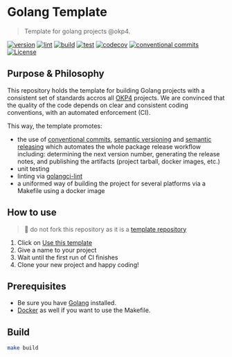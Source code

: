 # Golang Template

> Template for golang projects @okp4.

[![version](https://img.shields.io/github/v/release/okp4/template-go?style=for-the-badge&logo=github)](https://github.com/okp4/template-go/releases)
[![lint](https://img.shields.io/github/workflow/status/okp4/template-go/Lint?label=lint&style=for-the-badge&logo=github)](https://github.com/okp4/template-go/actions/workflows/lint.yml)
[![build](https://img.shields.io/github/workflow/status/okp4/template-go/Build?label=build&style=for-the-badge&logo=github)](https://github.com/okp4/template-go/actions/workflows/build.yml)
[![test](https://img.shields.io/github/workflow/status/okp4/template-go/Test?label=test&style=for-the-badge&logo=github)](https://github.com/okp4/template-go/actions/workflows/test.yml)
[![codecov](https://img.shields.io/codecov/c/github/okp4/template-go?style=for-the-badge&token=6NL9ICGZQS&logo=codecov)](https://codecov.io/gh/okp4/template-go)
[![conventional commits](https://img.shields.io/badge/Conventional%20Commits-1.0.0-yellow.svg?style=for-the-badge&logo=conventionalcommits)](https://conventionalcommits.org)
[![License](https://img.shields.io/badge/License-BSD_3--Clause-blue.svg?style=for-the-badge)](https://opensource.org/licenses/BSD-3-Clause)

## Purpose & Philosophy

This repository holds the template for building Golang projects with a consistent set of standards accros all [OKP4](https://github.com/okp4) projects. We are convinced that the quality of the code depends on clear and consistent coding conventions, with an automated enforcement (CI).

This way, the template promotes:

- the use of [conventional commits](https://www.conventionalcommits.org/en/v1.0.0/), [semantic versioning](https://semver.org/) and [semantic releasing](https://github.com/cycjimmy/semantic-release-action) which automates the whole package release workflow including: determining the next version number, generating the release notes, and publishing the artifacts (project tarball, docker images, etc.)
- unit testing
- linting via [golangci-lint](https://github.com/golangci/golangci-lint)
- a uniformed way of building the project for several platforms via a Makefile using a docker image

## How to use

> 🚨 do not fork this repository as it is a [template repository](https://docs.github.com/en/repositories/creating-and-managing-repositories/creating-a-repository-from-a-template)

1. Click on [Use this template](https://github.com/okp4/template-go/generate)
2. Give a name to your project
3. Wait until the first run of CI finishes
4. Clone your new project and happy coding!

## Prerequisites

- Be sure you have [Golang](https://go.dev/doc/install) installed.
- [Docker](https://docs.docker.com/engine/install/) as well if you want to use the Makefile.

## Build

```sh
make build
```
